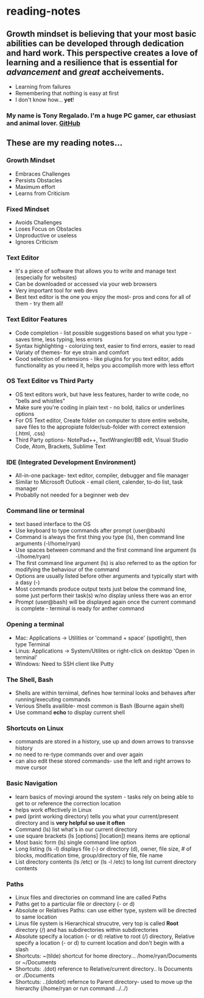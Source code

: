 # reading-notes


## Growth mindset is believing that your most basic abilities can be developed through dedication and hard work. This perspective creates a love of learning and a resilience that is essential for *advancement* and *great* accheivements. 

- Learning from failures
- Remembering that nothing is easy at first
- I don't know how... **yet**!

### My name is Tony Regalado. I'm a huge PC gamer, car ethusiast and animal lover. [GitHub](https://github.com/Edward-Regalado)

## These are my reading notes...

### Growth Mindset      
* Embraces Challenges   
* Persists Obstacles     
* Maximum effort      
* Learns from Criticism 

### Fixed Mindset
* Avoids Challenges 
* Loses Focus on Obstacles
* Unproductive or useless
* Ignores Criticism

### Text Editor 
* It's a piece of software that allows you to write and manage text (especially for websites)
* Can be downloaded or accessed via your web browsers
* Very important tool for web devs
* Best text editor is the one you enjoy the most- pros and cons for all of them - try them all!

### Text Editor Features
* Code completion - list possible suggestions based on what you type - saves time, less typing, less errors
* Syntax highlighting - colorizing text, easier to find errors, easier to read
* Variaty of themes- for eye strain and comfort 
* Good selection of extensions - like plugins for you text editor, adds functionality as you need it, helps you accomplish more with less effort

### OS Text Editor vs Third Party
* OS text editors work, but have less features, harder to write code, no "bells and whistles"
* Make sure you're coding in plain text - no bold, italics or underlines options
* For OS Text editor, Create folder on computer to store entire website, save files to the appropiate folder/sub-folder with correct extension (.html, .css)
* Third Party options- NotePad++, TextWrangler/BB edit, Visual Studio Code, Atom, Brackets, Sublime Text

### IDE (Integrated Development Environment)
* All-in-one package- text editor, compiler, debugger and file manager
* Similar to Microsoft Outlook - email client, calender, to-do list, task manager
* Probablly not needed for a beginner web dev

### Command line or terminal
* text based interface to the OS
* Use keyboard to type commands after prompt (user@bash)
* Command is always the first thing you type (ls), then command line arguments (-l/home/ryan)
* Use spaces between command and the first command line argument (ls -l/home/ryan)
* The first command line argument (ls) is also referred to as the option for modifying the behaviour of the command
* Options are usually listed before other arguments and typically start with a dasy (-)
* Most commands produce output texts just below the command line, some just perform their task(s) w/no display unless there was an error
* Prompt (user@bash) will be displayed again once the current command is complete - terminal is ready for anther command 

### Opening a terminal 
* Mac: Applications -> Utilities or 'command + space' (spotlight), then type Terminal 
* Linus: Applications -> System/Utilites or right-click on desktop 'Open in terminal'
* Windows: Need to SSH client like Putty 

### The Shell, Bash
* Shells are within ternimal, defines how terminal looks and behaves after running/executing commands
* Verious Shells availible- most common is Bash (Bourne again shell)
* Use command **echo** to display current shell

### Shortcuts on Linux
* commands are stored in a history, use up and down arrows to transvse history
* no need to re-type commands over and over again 
* can also edit these stored commands- use the left and right arrows to move cursor 

### Basic Navigation 
* learn basics of movingi around the system - tasks rely on being able to get to or reference the correction location
* helps work effectively in Linux  
* pwd (print working directory) tells you what your current/present directory and is **very helpful so use it often** 
* Command (ls) list what's in our current directory
* use square brackets (ls [options] [location]) means items are optional
* Most basic form (ls) single command line option
* Long listing (ls -l) displays file (-) or directory (d), owner, file size, # of blocks, modification time, group/directory of file, file name
* List directory contents (ls /etc) or (ls -l /etc) to long list current directory contents

### Paths 
* Linux files and directories on command line are called Paths
* Paths get to a particular file or directory (- or d)
* Absolute or Relatives Paths: can use either type, system will be directed to same location
* Linus file system is Hierarchical strucutre, very top is called **Root** directory (/) and has subdirectories within subdirectories
* Absolute specify a location (- or d) relative to root (/) directory, Relative specify a location (- or d) to current location and don't begin with a slash
* Shortcuts: ~(tilde) shortcut for home directory... /home/ryan/Documents or ~/Documents
* Shortcuts: .(dot) reference to Relative/current directory.. ls Documents or ./Documents 
* Shortcuts: ..(dotdot) refernce to Parent directory- used to move up the hierarchy (/home/ryan or run command ../../)
